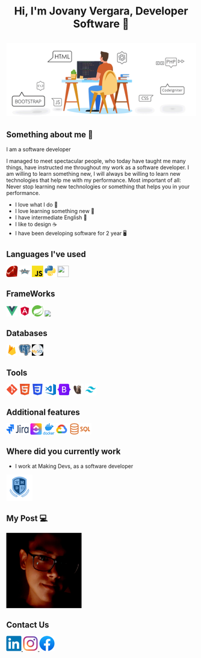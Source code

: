 <h1 align="center">Hi, I'm Jovany Vergara, Developer Software 👾
<br><br>
<img alt="" src="assets/comput.gif"> </img></h1>

<h2>Something about me 🐉</h2>

I am a software developer

I managed to meet spectacular people, who today have taught me many things, have instructed me throughout my work as a software developer. I am willing to learn something new, I will always be willing to learn new technologies that help me with my performance. Most important of all: Never stop learning new technologies or something that helps you in your performance.

- I love what I do 🚀
- I love learning something new 💫
- I have intermediate English 📝
- I like to design ☕
- I have been developing software for 2 year 🖥️

<h2>Languages I've used</h2>
<p>
  <img src="assets/image_languages/ruby.svg" width="30" height="30" style="max-width: 100%;">
  <img src="assets/image_languages/groovy.svg" width="30" height="30" style="max-width: 100%;">
  <img src="assets/image_languages/javaScript.png" width="30" height="30" style="max-width: 100%;">
  <img src="assets/image_languages/Python.webp" width="30" height="30" style="max-width: 100%;">
  <img src="https://img.shields.io/badge/java-%23ED8B00.svg?style=for-the-badge&logo=java&logoColor=white" width="30" height="30" style="max-width: 100%;">
</p>

<h2>FrameWorks</h2>
<p>
  <img src="assets/image_frameWorks/vue.svg" width="30" height="30" style="max-width: 100%;">
  <img src="assets/image_frameWorks/angular.png" width="30" height="30" style="max-width: 100%;">
  <img src="assets/image_frameWorks/spring.svg" width="30" height="30" style="max-width: 100%;">
  <img src="https://img.shields.io/badge/express.js-%23404d59.svg?style=for-the-badge&logo=express&logoColor=%2361DAFB" height="30" style="max-width: 100%;">
</p>

<h2>Databases</h2>
<p>
  <img src="assets/image-dataBase/fireBase.png" width="30" height="30" style="max-width: 100%;">
  <img src="assets/image_tools/Postgres.png" width="30" height="30" style="max-width: 100%;">
  <img src="assets/image-dataBase/mysql2.png" width="30" height="30" style="max-width: 100%;">
</p>

<h2>Tools</h2>
<p>
  <img src="assets/image_tools/Git.png" width="30" height="30" style="max-width: 100%;">
  <img src="assets/image_frameWorks/html.svg" width="30" height="30" style="max-width: 100%;">
  <img src="assets/image_tools/css.svg" width="30" height="30" style="max-width: 100%;">
  <img src="assets/image_tools/vsCode.svg" width="30" height="30" style="max-width: 100%;">
  <img src="assets/image_tools/Bootstrap.png" width="35" height="30" style="max-width: 100%;">
  <img src="assets/image_tools/DBeaver.png" width="30" height="30" style="max-width: 100%;">
  <img src="assets/image_tools/taiwin.png" width="30" height="30" style="max-width: 100%;">
</p>

<h2>Additional features</h2>
<p>
  <img src="assets/image_tools/jira.png" width="60" height="30" style="max-width: 100%;">
  <img src="assets/image_tools/clickUp.webp" width="30" height="30" style="max-width: 100%;">
  <img src="assets/image_tools/docker.webp" width="30" height="30" style="max-width: 100%;">
  <img src="assets/image_tools/gcloud.png" width="30" height="30" style="max-width: 100%;">
  <img src="assets/image_tools/sql.png" width="60" height="30" style="max-width: 100%;">
</p>

<h2>Where did you currently work</h2>

- I work at Making Devs, as a software developer

<a href="https://www.makingdevs.com/">
  <img src="assets/logoMD.png" alt="spring" width="70" height="70" style="max-width: 100%;">
</a>

<br>
<h2>My Post 💻</h2>

<a href="https://jovany-vergara.github.io/">
  <img src="assets/yop.jpeg" width="200" height="200" style="max-width: 100%;">
</a>

<h2>Contact Us</h2>
<a href="https://mx.linkedin.com/in/diego-jovany-vergara-maga%C3%B1a-858073222?trk=people-guest_people_search-card">
  <img src="assets/linkin.svg" width="40" height="40"
  style="max-width: 100%;">
</a>
<a href="https://www.instagram.com/jovany_vergara19/">
  <img src="assets/Instagram.png" width="40" height="40" 
  style="max-width: 100%;">
</a>
<a href="https://www.facebook.com/diegojovany.vergara">
  <img src="assets/facebook.png" width="40" height="40" 
  style="max-width: 100%;">
</a>
